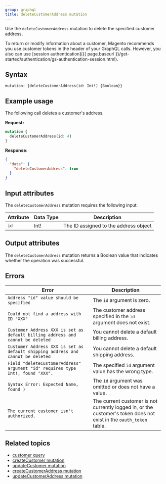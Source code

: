 ```yaml
---
group: graphql
title: deleteCustomerAddress mutation
---
```


Use the `deleteCustomerAddress` mutation to delete the specified customer address.

To return or modify information about a customer, Magento recommends you use customer tokens in the header of your GraphQL calls. However, you also can use [session authentication]({{ page.baseurl }}/get-started/authentication/gs-authentication-session.html).

## Syntax

`mutation: {deleteCustomerAddress(id: Int!) {Boolean}}`

## Example usage

The following call deletes a customer's address.

**Request:**

```graphql
mutation {
  deleteCustomerAddress(id: 4)
}
```

**Response:**

```json
{
  "data": {
    "deleteCustomerAddress": true
  }
}
```

## Input attributes

The `deleteCustomerAddress` mutation requires the following input:

Attribute |  Data Type | Description
--- | --- | ---
`id` | Int! | The ID assigned to the address object

## Output attributes

The `deleteCustomerAddress` mutation returns a Boolean value that indicates whether the operation was successful.

## Errors

Error | Description
--- | ---
`Address "id" value should be specified` | The `id` argument is zero.
`Could not find a address with ID "XXX"` | The customer address specified in the `id` argument does not exist.
`Customer Address XXX is set as default billing address and cannot be deleted` | You cannot delete a default billing address.
`Customer Address XXX is set as default shipping address and cannot be deleted` | You cannot delete a default shipping address.
`Field "deleteCustomerAddress" argument "id" requires type Int!, found "XXX".` | The specified `id` argument value has the wrong type.
`Syntax Error: Expected Name, found )` | The `id` argument was omitted or does not have a value.
`The current customer isn't authorized.` | The current customer is not currently logged in, or the customer's token does not exist in the `oauth_token` table.

## Related topics

*  [customer query]({{page.baseurl}}/graphql/queries/customer.html)
*  [createCustomer mutation]({{page.baseurl}}/graphql/mutations/create-customer.html)
*  [updateCustomer mutation]({{page.baseurl}}/graphql/mutations/update-customer.html)
*  [createCustomerAddress mutation]({{page.baseurl}}/graphql/mutations/create-customer-address.html)
*  [updateCustomerAddress mutation]({{page.baseurl}}/graphql/mutations/update-customer-address.html)

